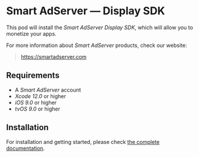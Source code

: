 # Smart AdServer — Display SDK

This pod will install the _Smart AdServer Display SDK_, which will allow you to monetize your apps.

For more information about _Smart AdServer_ products, check our website:

> https://smartadserver.com

## Requirements

* A _Smart AdServer_ account
* _Xcode 12.0_ or higher
* _iOS 9.0_ or higher
* _tvOS 9.0_ or higher

## Installation

For installation and getting started, please check [the complete documentation](http://documentation.smartadserver.com/displaySDK/).
